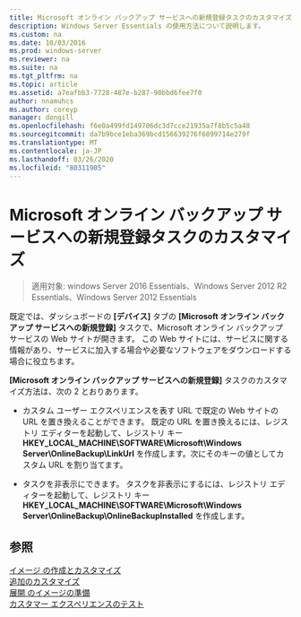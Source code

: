 ```yaml
---
title: Microsoft オンライン バックアップ サービスへの新規登録タスクのカスタマイズ
description: Windows Server Essentials の使用方法について説明します。
ms.custom: na
ms.date: 10/03/2016
ms.prod: windows-server
ms.reviewer: na
ms.suite: na
ms.tgt_pltfrm: na
ms.topic: article
ms.assetid: a7eafbb3-7728-487e-b287-90bbd6fee7f0
author: nnamuhcs
ms.author: coreyp
manager: dongill
ms.openlocfilehash: f6e0a499fd149706dc3d7cce21935a7f8b5c5a48
ms.sourcegitcommit: da7b9bce1eba369bcd156639276f6899714e279f
ms.translationtype: MT
ms.contentlocale: ja-JP
ms.lasthandoff: 03/26/2020
ms.locfileid: "80311905"
---
```

# <a name="customize-sign-up-for-microsoft-online-backup-service-task"></a>Microsoft オンライン バックアップ サービスへの新規登録タスクのカスタマイズ

>適用対象: windows Server 2016 Essentials、Windows Server 2012 R2 Essentials、Windows Server 2012 Essentials

既定では、ダッシュボードの **[デバイス]** タブの **[Microsoft オンライン バックアップ サービスへの新規登録]** タスクで、Microsoft オンライン バックアップ サービスの Web サイトが開きます。 この Web サイトには、サービスに関する情報があり、サービスに加入する場合や必要なソフトウェアをダウンロードする場合に役立ちます。  
  
 **[Microsoft オンライン バックアップ サービスへの新規登録]** タスクのカスタマイズ方法は、次の 2 とおりあります。  
  
-   カスタム ユーザー エクスペリエンスを表す URL で既定の Web サイトの URL を置き換えることができます。 既定の URL を置き換えるには、レジストリ エディターを起動して、レジストリ キー **HKEY_LOCAL_MACHINE\SOFTWARE\Microsoft\Windows Server\OnlineBackup\LinkUrl** を作成します。次にそのキーの値としてカスタム URL を割り当てます。  
  
-   タスクを非表示にできます。 タスクを非表示にするには、レジストリ エディターを起動して、レジストリ キー **HKEY_LOCAL_MACHINE\SOFTWARE\Microsoft\Windows Server\OnlineBackup\OnlineBackupInstalled** を作成します。  
  
## <a name="see-also"></a>参照  
 [イメージ  の作成とカスタマイズ](Creating-and-Customizing-the-Image.md)  
 [追加のカスタマイズ](Additional-Customizations.md)   
 [展開  のイメージの準備](Preparing-the-Image-for-Deployment.md)  
 [カスタマー エクスペリエンスのテスト](Testing-the-Customer-Experience.md)